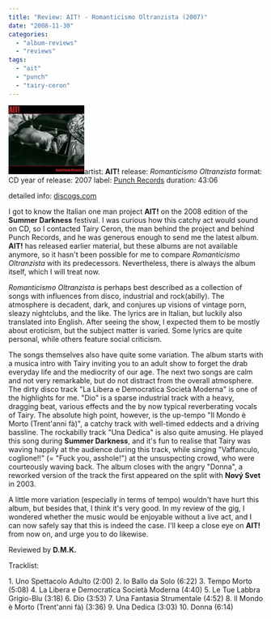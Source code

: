 ```yaml
---
title: "Review: AIT! - Romanticismo Oltranzista (2007)"
date: "2008-11-30"
categories: 
  - "album-reviews"
  - "reviews"
tags: 
  - "ait"
  - "punch"
  - "tairy-ceron"
---
```


[![ait_ro](images/ait_ro.jpg "ait_ro")](http://www.eveningoflight.nl/wordpress/wp-content/uploads/2010/01/ait_ro.jpg)artist: **AIT!** release: _Romanticismo Oltranzista_ format: CD year of release: 2007 label: [Punch Records](http://www.punchrecords.it/) duration: 43:06

detailed info: [discogs.com](http://www.discogs.com/AIT-Romanticismo-Oltranzista/release/924767)

I got to know the Italian one man project **AIT!** on the 2008 edition of the **Summer Darkness** festival. I was curious how this catchy act would sound on CD, so I contacted Tairy Ceron, the man behind the project and behind Punch Records, and he was generous enough to send me the latest album. **AIT!** has released earlier material, but these albums are not available anymore, so it hasn't been possible for me to compare _Romanticismo Oltranzista_ with its predecessors. Nevertheless, there is always the album itself, which I will treat now.

_Romanticismo Oltranzista_ is perhaps best described as a collection of songs with influences from disco, industrial and rock(abilly). The atmosphere is decadent, dark, and conjures up visions of vintage porn, sleazy nightclubs, and the like. The lyrics are in Italian, but luckily also translated into English. After seeing the show, I expected them to be mostly about eroticism, but the subject matter is varied. Some lyrics are quite personal, while others feature social criticism.

The songs themselves also have quite some variation. The album starts with a musica intro with Tairy inviting you to an adult show to forget the drab everyday life and the mediocrity of our age. The next two songs are calm and not very remarkable, but do not distract from the overall atmosphere. The dirty disco track "La Libera e Democratica Società Moderna" is one of the highlights for me. "Dio" is a sparse industrial track with a heavy, dragging beat, various effects and the by now typical reverberating vocals of Tairy. The absolute high point, however, is the up-tempo "Il Mondo è Morto (Trent'anni fà)", a catchy track with well-timed eddects and a driving bassline. The rockabilly track "Una Dedica" is also quite amusing. He played this song during **Summer Darkness**, and it's fun to realise that Tairy was waving happily at the audience during this track, while singing "Vaffanculo, coglione!!" (= "Fuck you, asshole!") at the unsuspecting crowd, who were courteously waving back. The album closes with the angry "Donna", a reworked version of the track the first appeared on the split with **Nový Svet** in 2003.

A little more variation (especially in terms of tempo) wouldn't have hurt this album, but besides that, I think it's very good. In my review of the gig, I wondered whether the music would be enjoyable without a live act, and I can now safely say that this is indeed the case. I'll keep a close eye on **AIT!** from now on, and urge you to do likewise.

Reviewed by **D.M.K.**

Tracklist:

1\. Uno Spettacolo Adulto (2:00) 2. Io Ballo da Solo (6:22) 3. Tempo Morto (5:08) 4. La Libera e Democratica Società Moderna (4:40) 5. Le Tue Labbra Grigio-Blu (3:18) 6. Dio (3:53) 7. Una Fantasia Strumentale (4:52) 8. Il Mondo è Morto (Trent'anni fà) (3:36) 9. Una Dedica (3:03) 10. Donna (6:14)

